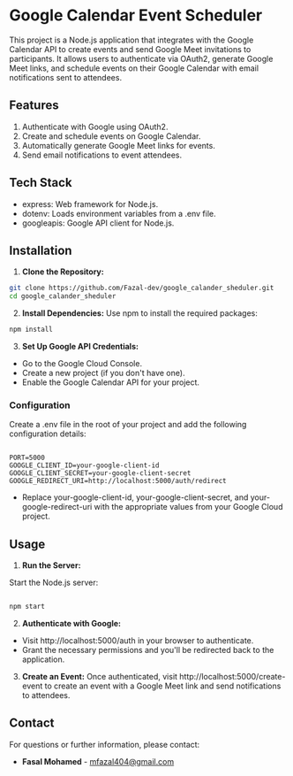 # Google Calendar Event Scheduler

This project is a Node.js application that integrates with the Google Calendar API to create events and send Google Meet invitations to participants. It allows users to authenticate via OAuth2, generate Google Meet links, and schedule events on their Google Calendar with email notifications sent to attendees.

## Features

1. Authenticate with Google using OAuth2.
2. Create and schedule events on Google Calendar.
3. Automatically generate Google Meet links for events.
4. Send email notifications to event attendees.

## Tech Stack

- express: Web framework for Node.js.
- dotenv: Loads environment variables from a .env file.
- googleapis: Google API client for Node.js.

## Installation

1. **Clone the Repository:**

```bash
git clone https://github.com/Fazal-dev/google_calander_sheduler.git
cd google_calander_sheduler
```

2. **Install Dependencies:**
   Use npm to install the required packages:

```bash
npm install
```

3. **Set Up Google API Credentials:**

- Go to the Google Cloud Console.
- Create a new project (if you don't have one).
- Enable the Google Calendar API for your project.

### Configuration

Create a .env file in the root of your project and add the following configuration details:

```env

PORT=5000
GOOGLE_CLIENT_ID=your-google-client-id
GOOGLE_CLIENT_SECRET=your-google-client-secret
GOOGLE_REDIRECT_URI=http://localhost:5000/auth/redirect
```

- Replace your-google-client-id, your-google-client-secret, and your-google-redirect-uri with the appropriate values from your Google Cloud project.

## Usage

1. **Run the Server:**

Start the Node.js server:

```bash

npm start
```

2. **Authenticate with Google:**

- Visit http://localhost:5000/auth in your browser to authenticate.
- Grant the necessary permissions and you'll be redirected back to the application.

3. **Create an Event:**
   Once authenticated, visit http://localhost:5000/create-event to create an event with a Google Meet link and send notifications to attendees.

## Contact

For questions or further information, please contact:

- **Fasal Mohamed** - mfazal404@gmail.com
